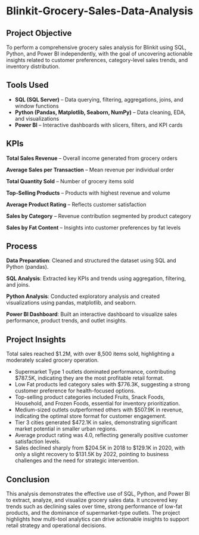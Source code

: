 # Blinkit-Grocery-Sales-Data-Analysis
## Project Objective
To perform a comprehensive grocery sales analysis for Blinkit using SQL, Python, and Power BI independently, with the goal of uncovering actionable insights related to customer preferences, category-level sales trends, and inventory distribution.
## Tools Used
- **SQL (SQL Server)** – Data querying, filtering, aggregations, joins, and window functions
- **Python (Pandas, Matplotlib, Seaborn, NumPy)** – Data cleaning, EDA, and visualizations
- **Power BI** – Interactive dashboards with slicers, filters, and KPI cards
  
## KPIs

**Total Sales Revenue** – Overall income generated from grocery orders

**Average Sales per Transaction** – Mean revenue per individual order

**Total Quantity Sold** – Number of grocery items sold

**Top-Selling Products** – Products with highest revenue and volume

**Average Product Rating** – Reflects customer satisfaction

**Sales by Category** – Revenue contribution segmented by product category

**Sales by Fat Content** – Insights into customer preferences by fat levels

## Process

**Data Preparation**: Cleaned and structured the dataset using SQL and Python (pandas).

**SQL Analysis**: Extracted key KPIs and trends using aggregation, filtering, and joins.

**Python Analysis**: Conducted exploratory analysis and created visualizations using pandas, matplotlib, and seaborn.

**Power BI Dashboard**: Built an interactive dashboard to visualize sales performance, product trends, and outlet insights.

## Project Insights
Total sales reached $1.2M, with over 8,500 items sold, highlighting a moderately scaled grocery operation.
- Supermarket Type 1 outlets dominated performance, contributing $787.5K, indicating they are the most profitable retail format.
- Low Fat products led category sales with $776.3K, suggesting a strong customer preference for health-focused options.
- Top-selling product categories included Fruits, Snack Foods, Household, and Frozen Foods, essential for inventory prioritization.
- Medium-sized outlets outperformed others with $507.9K in revenue, indicating the optimal store format for customer engagement.
- Tier 3 cities generated $472.1K in sales, demonstrating significant market potential in smaller urban regions.
- Average product rating was 4.0, reflecting generally positive customer satisfaction levels.
- Sales declined sharply from $204.5K in 2018 to $129.1K in 2020, with only a slight recovery to $131.5K by 2022, pointing to business challenges and the need for strategic intervention.
## Conclusion
 This analysis demonstrates the effective use of SQL, Python, and Power BI to extract, analyze, and visualize grocery sales data. It uncovered key trends such as declining sales over time, strong performance of low-fat products, and the dominance of supermarket-type outlets. The project highlights how multi-tool analytics can drive actionable insights to support retail strategy and operational decisions.







